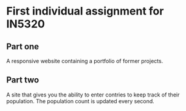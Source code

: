 # First individual assignment for IN5320 

## Part one
A responsive website containing a portfolio of former projects.

## Part two
A site that gives you the ability to enter contries to keep track of their population. 
The population count is updated every second.
